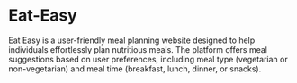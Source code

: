 # Eat-Easy
Eat Easy is a user-friendly meal planning website designed to help individuals effortlessly plan nutritious meals. The platform offers meal suggestions based on user preferences, including meal type (vegetarian or non-vegetarian) and meal time (breakfast, lunch, dinner, or snacks).

